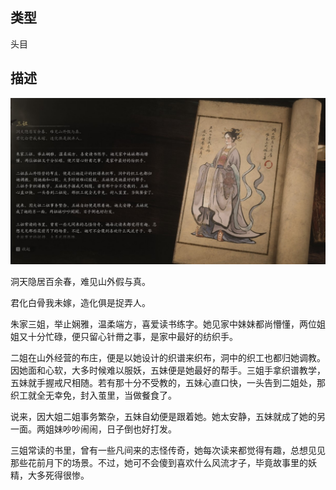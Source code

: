 
## 类型

头目

## 描述

![三姐](../../images/头目/三姐.jpg)

洞天隐居百余春，难见山外假与真。

君化白骨我未嫁，造化俱是捉弄人。

朱家三姐，举止娴雅，温柔端方，喜爱读书练字。她见家中妹妹都尚懵懂，两位姐姐又十分忙碌，便只留心针黹之事，是家中最好的纺织手。

二姐在山外经营的布庄，便是以她设计的织谱来织布，洞中的织工也都归她调教。因她面和心软，大多时候难以服妖，五妹便是她最好的帮手。三姐手拿织谱教学，五妹就手握戒尺相随。若有那十分不受教的，五妹心直口快，一头告到二姐处，那织工就全无幸免，封入茧里，当做餐食了。

说来，因大姐二姐事务繁杂，五妹自幼便是跟着她。她太安静，五妹就成了她的另一面。两姐妹吵吵闹闹，日子倒也好打发。

三姐常读的书里，曾有一些凡间来的志怪传奇，她每次读来都觉得有趣，总想见见那些花前月下的场景。不过，她可不会傻到喜欢什么风流才子，毕竟故事里的妖精，大多死得很惨。


    